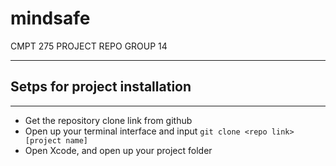 # mindsafe
CMPT 275 PROJECT REPO GROUP 14

---
## Setps for project installation
---

- Get the repository clone link from github
- Open up your terminal interface and input `git clone <repo link> [project name]`
- Open Xcode, and open up your project folder
